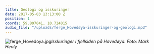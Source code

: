```yaml
---
title: Geologi og isskuringer
date: 2017-05-03 13:13:00 Z
position: 1
coords: 59.897041, 10.724015
audio_file: "/uploads/ferge_Hovedøya-isskuringer-og-geologi.mp3"
---
```


![ferge_Hovedoya.jpg](/uploads/ferge_Hovedoya.jpg)*Isskuringer i fjellsiden på Hovedøya. Foto: Mark Healy*